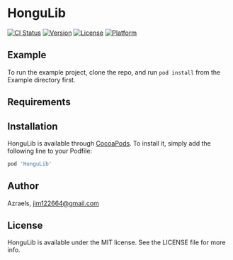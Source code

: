 # HonguLib

[![CI Status](https://img.shields.io/travis/Azraels/HonguLib.svg?style=flat)](https://travis-ci.org/Azraels/HonguLib)
[![Version](https://img.shields.io/cocoapods/v/HonguLib.svg?style=flat)](https://cocoapods.org/pods/HonguLib)
[![License](https://img.shields.io/cocoapods/l/HonguLib.svg?style=flat)](https://cocoapods.org/pods/HonguLib)
[![Platform](https://img.shields.io/cocoapods/p/HonguLib.svg?style=flat)](https://cocoapods.org/pods/HonguLib)

## Example

To run the example project, clone the repo, and run `pod install` from the Example directory first.

## Requirements

## Installation

HonguLib is available through [CocoaPods](https://cocoapods.org). To install
it, simply add the following line to your Podfile:

```ruby
pod 'HonguLib'
```

## Author

Azraels, jim122664@gmail.com

## License

HonguLib is available under the MIT license. See the LICENSE file for more info.
